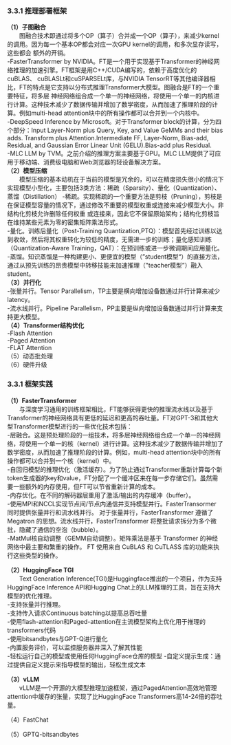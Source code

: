 ### 3.3.1 推理部署框架
**（1）子图融合**  
&emsp;&emsp;图融合技术即通过将多个OP（算子）合并成一个OP（算子），来减少kernel的调用。因为每一个基本OP都会对应一次GPU kernel的调用，和多次显存读写，这些都会
额外的开销。  
-FasterTransformer by NVIDIA。FT是一个用于实现基于Transformer的神经网络推理的加速引擎。FT框架是用C++/CUDA编写的，依赖于高度优化的cuBLAS、
cuBLASLt和cuSPARSELt库，与NVIDIA TensorRT等其他编译器相比，FT的特点是它支持以分布式推理Transformer大模型。图融合是FT的一个重要特征，将多层
神经网络组合成一个单一的神经网络，将使用一个单一的内核进行计算。这种技术减少了数据传输并增加了数学密度，从而加速了推理阶段的计算。例如multi-head 
attention块中的所有操作都可以合并到一个内核中。  
-DeepSpeed Inference by Microsoft。对于Transformer block的计算，分为四个部分：Input Layer-Norm plus Query, Key, and Value GeMMs and their bias adds.
Transform plus Attention.Intermediate FF, Layer-Norm, Bias-add, Residual, and Gaussian Error Linear Unit (GELU).Bias-add plus Residual.  
-MLC LLM by TVM。之前介绍的推理方案主要基于GPU。MLC LLM提供了可应用于移动端、消费级电脑和Web浏览器的轻设备解决方案。  
**（2）模型压缩**  
&emsp;&emsp;模型压缩的基本动机在于当前的模型是冗余的，可以在精度损失很小的情况下实现模型小型化，主要包括3类方法：稀疏（Sparsity）、量化（Quantization）、蒸馏（Distillation）
-稀疏。实现稀疏的一个重要方法是剪枝（Pruning），剪枝是在保证模型容量的情况下，通过修改不重要的模型权重或连接来减少模型大小。非结构化剪枝允许删除任何权重
或连接来，因此它不保留原始架构；结构化剪枝旨在维持某些元素为零的密集矩阵乘法形式。  
-量化。训练后量化（Post-Training Quantization,PTQ）：模型首先经过训练以达到收敛，然后将其权重转化为较低的精度，无需进一步的训练；量化感知训练
（Quantization-Aware Training，QAT）：在预训练或进一步微调期间应用量化。  
-蒸馏。知识蒸馏是一种构建更小、更便宜的模型（”student模型“）的直接方法，通过从预先训练的昂贵模型中转移技能来加速推理（"teacher模型”）融入student。    
**（3）并行化**  
-张量并行。Tensor Parallelism，TP主要是横向增加设备数通过并行计算来减少latency。  
-流水线并行。Pipeline Parallelism，PP主要是纵向增加设备数通过并行计算来支持更大模型。  
**（4）Transformer结构优化**  
-Flash Attention  
-Paged Attention  
-FLAT Attention  
（5）动态批处理  
（6）硬件升级  

### 3.3.1 框架实践
**（1）FasterTransformer**  
&emsp;&emsp;与深度学习通用的训练框架相比，FT能够获得更快的推理流水线以及基于Transformer的神经网络具有更低的延迟和更高的吞吐量。FT对GPT-3和其他大型Transformer模型进行的一些优化技术包括：  
-层融合。这是预处理阶段的一组技术，将多层神经网络组合成一个单一的神经网络，将使用一个单一的核（kernel）进行计算。这种技术减少了数据传输并增加了数学密度，从而加速了推理阶段的计算。例如，multi-head attention块中的所有操作都可以合并到一个核（kernel）中。  
-自回归模型的推理优化（激活缓存）。为了防止通过Transformer重新计算每个新token生成器的key和value，FT分配了一个缓冲区来在每一步存储它们。虽然需要一些额外的内存使用，但FT可以节省重新计算的成本。  
-内存优化。在不同的解码器层重用了激活/输出的内存缓冲（buffer）。  
-使用MPI和NCCL实现节点间/节点内通信并支持模型并行。FasterTransormer 同时提供张量并行和流水线并行。 对于张量并行，FasterTransformer 遵循了 Megatron 的思想。流水线并行，FasterTransformer 将整批请求拆分为多个微批，隐藏了通信的空泡（bubble）。  
-MatMul核自动调整（GEMM自动调整）。矩阵乘法是基于 Transformer 的神经网络中最主要和繁重的操作。 FT 使用来自 CuBLAS 和 CuTLASS 库的功能来执行这些类型的操作。  

**（2）HuggingFace TGI**  
&emsp;&emsp;Text Generation Inference(TGI)是Huggingface推出的一个项目，作为支持HuggingFace Inference API和Hugging Chat上的LLM推理的工具，旨在支持大模型的优化推理。  
-支持张量并行推理。  
-支持传入请求Continuous batching以提高总吞吐量  
-使用flash-attention和Paged-attention在主流模型架构上优化用于推理的transformers代码  
-使用bitsandbytes与GPT-Q进行量化  
-内置服务评价，可以监控服务器并深入了解其性能  
-轻松运行自己的模型或使用任何HuggingFace仓库的模型
-自定义提示生成：通过提供自定义提示来指导模型的输出，轻松生成文本  

**（3）vLLM**  
&emsp;&emsp;vLLM是一个开源的大模型推理加速框架，通过PagedAttention高效地管理attention中缓存的张量，实现了比HuggingFace Transformers高14-24倍的吞吐量。

（4）FastChat

（5）GPTQ-bitsandbytes

